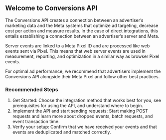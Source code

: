 <!-- Meta Pixel Code -->
<script>
!function(f,b,e,v,n,t,s)
{if(f.fbq)return;n=f.fbq=function(){n.callMethod?
n.callMethod.apply(n,arguments):n.queue.push(arguments)};
if(!f._fbq)f._fbq=n;n.push=n;n.loaded=!0;n.version='2.0';
n.queue=[];t=b.createElement(e);t.async=!0;
t.src=v;s=b.getElementsByTagName(e)[0];
s.parentNode.insertBefore(t,s)}(window, document,'script',
'https://connect.facebook.net/en_US/fbevents.js');
fbq('init', '519638179558020');
fbq('track', 'PageView');
</script>
<noscript><img height="1" width="1" style="display:none"
src="https://www.facebook.com/tr?id=519638179558020&ev=PageView&noscript=1"
/></noscript>
<!-- End Meta Pixel Code -->

## Welcome to Conversions API


The Conversions API creates a connection between an advertiser’s marketing data and the Meta systems that optimize ad targeting, decrease cost per action and measure results. In the case of direct integrations, this entails establishing a connection between an advertiser’s server and Meta.

Server events are linked to a Meta Pixel ID and are processed like web events sent via Pixel. This means that web server events are used in measurement, reporting, and optimization in a similar way as browser Pixel events.

For optimal ad performance, we recommend that advertisers implement the Conversions API alongside their Meta Pixel and follow other best practices.


### Recommended Steps


1. Get Started: Choose the integration method that works best for you, see prerequisites for using the API, and understand where to begin.
2. Implement the API and start sending requests: Start making POST requests and learn more about dropped events, batch requests, and event transaction time.
3. Verify your setup: Confirm that we have received your events and that events are deduplicated and matched correctly.
